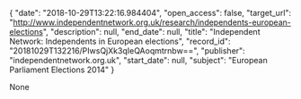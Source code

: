 {
  "date": "2018-10-29T13:22:16.984404", 
  "open_access": false, 
  "target_url": "http://www.independentnetwork.org.uk/research/independents-european-elections", 
  "description": null, 
  "end_date": null, 
  "title": "Independent Network: Independents in European elections", 
  "record_id": "20181029T132216/PIwsQjXk3qIeQAoqmtrnbw==", 
  "publisher": "independentnetwork.org.uk", 
  "start_date": null, 
  "subject": "European Parliament Elections 2014"
}

None